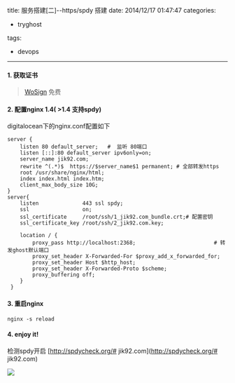 title: 服务搭建[二]--https/spdy 搭建
date: 2014/12/17 01:47:47
categories:
 - tryghost

tags:
 - devops 



---


#### 1. 获取证书

> [WoSign](https://www.wosign.com/) 免费

#### 2. 配置nginx 1.4( >1.4 支持spdy)
digitalocean下的nginx.conf配置如下

```
server {
    listen 80 default_server;   #  监听 80端口
    listen [::]:80 default_server ipv6only=on;
    server_name jik92.com; 
    rewrite ^(.*)$  https://$server_name$1 permanent; # 全部转发https
    root /usr/share/nginx/html;
    index index.html index.htm;
    client_max_body_size 10G;
}    
server{
    listen              443 ssl spdy;                              
    ssl                 on;
    ssl_certificate     /root/ssh/1_jik92.com_bundle.crt;# 配置密钥
    ssl_certificate_key /root/ssh/2_jik92.com.key;

    location / {
        proxy_pass http://localhost:2368;                         # 转发ghost默认端口
        proxy_set_header X-Forwarded-For $proxy_add_x_forwarded_for;
        proxy_set_header Host $http_host;
        proxy_set_header X-Forwarded-Proto $scheme;
        proxy_buffering off;
    }
 }
```

#### 3. 重启nginx
```
nginx -s reload
```

#### 4. enjoy it!
检测spdy开启 [http://spdycheck.org/# jik92.com](http://spdycheck.org/# jik92.com)

![](http://img.zuoyun.me/image/3/80/add4152e8660166bdab252e0c6528.jpg)



